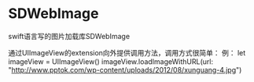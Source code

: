 
# SDWebImage
swift语言写的图片加载库SDWebImage

通过UIImageView的extension向外提供调用方法，调用方式很简单：
例：
    let imageView = UIImageView()
    imageView.loadImageWithURL(url: "http://www.pptok.com/wp-content/uploads/2012/08/xunguang-4.jpg")

